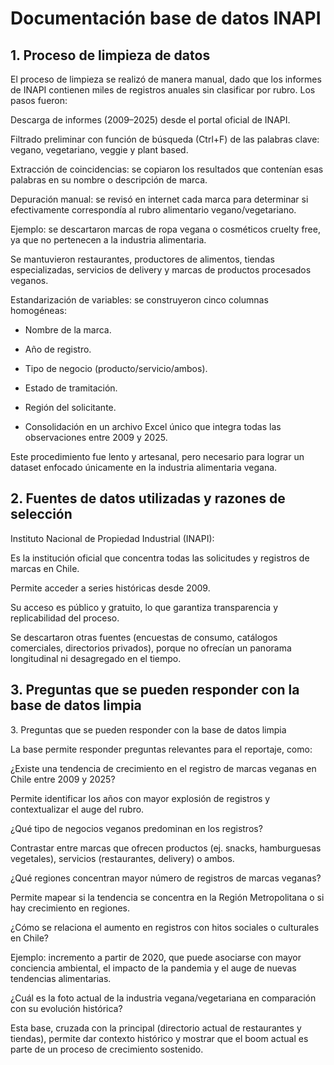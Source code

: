 # Documentación base de datos INAPI 
## 1. Proceso de limpieza de datos
El proceso de limpieza se realizó de manera manual, dado que los informes de INAPI contienen miles de registros anuales sin clasificar por rubro. Los pasos fueron:

Descarga de informes (2009–2025) desde el portal oficial de INAPI.

Filtrado preliminar con función de búsqueda (Ctrl+F) de las palabras clave: vegano, vegetariano, veggie y plant based.

Extracción de coincidencias: se copiaron los resultados que contenían esas palabras en su nombre o descripción de marca.

Depuración manual: se revisó en internet cada marca para determinar si efectivamente correspondía al rubro alimentario vegano/vegetariano.

Ejemplo: se descartaron marcas de ropa vegana o cosméticos cruelty free, ya que no pertenecen a la industria alimentaria.

Se mantuvieron restaurantes, productores de alimentos, tiendas especializadas, servicios de delivery y marcas de productos procesados veganos.

Estandarización de variables: se construyeron cinco columnas homogéneas:

- Nombre de la marca.

- Año de registro.

- Tipo de negocio (producto/servicio/ambos).

- Estado de tramitación.

- Región del solicitante.

- Consolidación en un archivo Excel único que integra todas las observaciones entre 2009 y 2025.

Este procedimiento fue lento y artesanal, pero necesario para lograr un dataset enfocado únicamente en la industria alimentaria vegana.

## 2. Fuentes de datos utilizadas y razones de selección
Instituto Nacional de Propiedad Industrial (INAPI):

Es la institución oficial que concentra todas las solicitudes y registros de marcas en Chile.

Permite acceder a series históricas desde 2009.

Su acceso es público y gratuito, lo que garantiza transparencia y replicabilidad del proceso.

Se descartaron otras fuentes (encuestas de consumo, catálogos comerciales, directorios privados), porque no ofrecían un panorama longitudinal ni desagregado en el tiempo.

## 3. Preguntas que se pueden responder con la base de datos limpia
3.⁠ ⁠Preguntas que se pueden responder con la base de datos limpia

La base permite responder preguntas relevantes para el reportaje, como:

¿Existe una tendencia de crecimiento en el registro de marcas veganas en Chile entre 2009 y 2025?

Permite identificar los años con mayor explosión de registros y contextualizar el auge del rubro.

¿Qué tipo de negocios veganos predominan en los registros?

Contrastar entre marcas que ofrecen productos (ej. snacks, hamburguesas vegetales), servicios (restaurantes, delivery) o ambos.

¿Qué regiones concentran mayor número de registros de marcas veganas?

Permite mapear si la tendencia se concentra en la Región Metropolitana o si hay crecimiento en regiones.

¿Cómo se relaciona el aumento en registros con hitos sociales o culturales en Chile?

Ejemplo: incremento a partir de 2020, que puede asociarse con mayor conciencia ambiental, el impacto de la pandemia y el auge de nuevas tendencias alimentarias.

¿Cuál es la foto actual de la industria vegana/vegetariana en comparación con su evolución histórica?

Esta base, cruzada con la principal (directorio actual de restaurantes y tiendas), permite dar contexto histórico y mostrar que el boom actual es parte de un proceso de crecimiento sostenido.